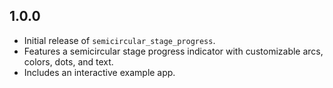 ## 1.0.0
- Initial release of `semicircular_stage_progress`.
- Features a semicircular stage progress indicator with customizable arcs, colors, dots, and text.
- Includes an interactive example app.
